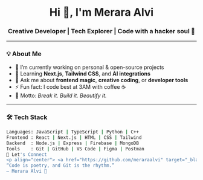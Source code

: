<h1 align="center">Hi 👋, I'm Merara Alvi</h1>
<h3 align="center">Creative Developer | Tech Explorer | Code with a hacker soul 🖤</h3>

---

### 💡 About Me
- 🔭 I’m currently working on personal & open-source projects  
- 🌱 Learning **Next.js**, **Tailwind CSS**, and **AI integrations**  
- 💬 Ask me about **frontend magic**, **creative coding**, or **developer tools**  
- ⚡ Fun fact: I code best at 3AM with coffee ☕  
- 🎯 Motto: *Break it. Build it. Beautify it.*

---

### 🛠️ Tech Stack

```bash
Languages: JavaScript | TypeScript | Python | C++
Frontend : React | Next.js | HTML | CSS | Tailwind
Backend  : Node.js | Express | Firebase | MongoDB
Tools    : Git | GitHub | VS Code | Figma | Postman
🔗 Let's Connect
<p align="center"> <a href="https://github.com/meraraalvi" target="_blank"><img src="https://img.shields.io/badge/GitHub-100000?style=flat&logo=github&logoColor=white"/></a> <a href="mailto:meraraalvi@gmail.com"><img src="https://img.shields.io/badge/Email-D14836?style=flat&logo=gmail&logoColor=white"/></a> <a href="https://linkedin.com/in/meraraalvi" target="_blank"><img src="https://img.shields.io/badge/LinkedIn-0A66C2?style=flat&logo=linkedin&logoColor=white"/></a> </p>
“Code is poetry, and Git is the rhythm.”
— Merara Alvi 🖤
